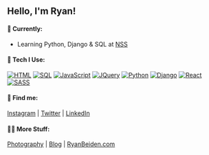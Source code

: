 ## Hello, I'm Ryan!

#### 🔭 Currently:
- Learning Python, Django & SQL at [NSS](http://nashvillesoftwareschool.com/)

#### 🚀 Tech I Use:
[![HTML](https://img.shields.io/badge/-HTML-f06529?style=flat-square)](https://developer.mozilla.org/en-US/docs/Web/Guide/HTML/HTML5) [![SQL](https://img.shields.io/badge/-SQL-eda719?style=flat-square)](https://en.wikipedia.org/wiki/SQL) [![JavaScript](https://img.shields.io/badge/-JavaScript-f0db4f?style=flat-square)](https://developer.mozilla.org/en-US/docs/Web/JavaScript) [![JQuery](https://img.shields.io/badge/-Jquery-0968ab?style=flat-square)](https://jquery.com/) [![Python](https://img.shields.io/badge/-Python-4b8cbf?style=flat-square)](https://www.python.org/) [![Django](https://img.shields.io/badge/-Django-094b32?style=flat-square)](https://www.djangoproject.com/) [![React](https://img.shields.io/badge/-React-63dbfb?style=flat-square)](https://reactjs.org/) [![SASS](https://img.shields.io/badge/-SASS-cc6699?style=flat-square)](https://sass-lang.com/)

#### 👀 Find me:
[Instagram](https://www.instagram.com/ryanbeiden/) | [Twitter](https://twitter.com/RyanBeiden) | [LinkedIn](https://www.linkedin.com/in/ryan-beiden/)

#### 🤙🏼 More Stuff:
[Photography](https://ryan-beiden.squarespace.com/) | [Blog](https://ryan-beiden.squarespace.com/experiences) | [RyanBeiden.com](https://ryanbeiden.com)
